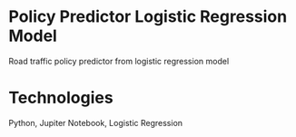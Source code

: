 # Policy Predictor Logistic Regression Model
Road traffic policy predictor from logistic regression model

# Technologies
Python, Jupiter Notebook, Logistic Regression
